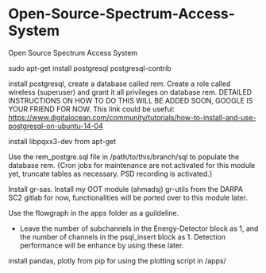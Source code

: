 # Open-Source-Spectrum-Access-System
Open Source Spectrum Access System

sudo apt-get install postgresql postgresql-contrib

install postgresql, create a database called rem. Create a role called wireless (superuser) and grant it all privileges on database rem. 
DETAILED INSTRUCTIONS ON HOW TO DO THIS WILL BE ADDED SOON, GOOGLE IS YOUR FRIEND FOR NOW.
This link could be useful: 
https://www.digitalocean.com/community/tutorials/how-to-install-and-use-postgresql-on-ubuntu-14-04

install libpqxx3-dev from apt-get

Use the rem_postgre.sql file in /path/to/this/branch/sql to populate the database rem. 
{Cron jobs for maintenance are not activated for this module yet, truncate tables as necessary. 
PSD recording is activated.}


Install gr-sas. Install my OOT module (ahmadsj) gr-utils from the DARPA SC2 gitlab for now, functionalities will be ported over to this module later.


Use the flowgraph in the apps folder as a guildeline. 
- Leave the number of subchannels in the Energy-Detector block as 1, and the number of channels in the psql_insert block as 1. Detection performance will be enhance by using these later.

install pandas, plotly from pip for using the plotting script in /apps/

